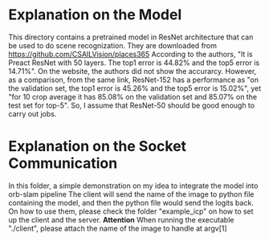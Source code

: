 # Explanation on the Model
This directory contains a pretrained model in ResNet architecture that can 
be used to do scene recognization. They are downloaded from https://github.com/CSAILVision/places365
According to the authors, "It is Preact ResNet with 50 layers. The top1 error is 44.82% 
and the top5 error is 14.71%". On the website, the authors did not show the accurarcy. However, 
as a comparison, from the same link, ResNet-152 has a performance as "on the validation set, 
the top1 error is 45.26% and the top5 error is 15.02%", yet "for 10 crop average it has 85.08% on the validation set and 85.07% on the test set for top-5". So, I assume that ResNet-50 should be good enough to carry
out jobs.
# Explanation on the Socket Communication
In this folder, a simple demonstration on my idea to integrate the model into orb-slam pipeline
The client will send the name of the image to python file containing the model,
and then the python file would send the logits back.
On how to use them, please check the folder "example_icp" on how to set up the client
and the server. 
**Attention** When running the executable "./client", please attach the name of the image to handle 
at argv[1]

